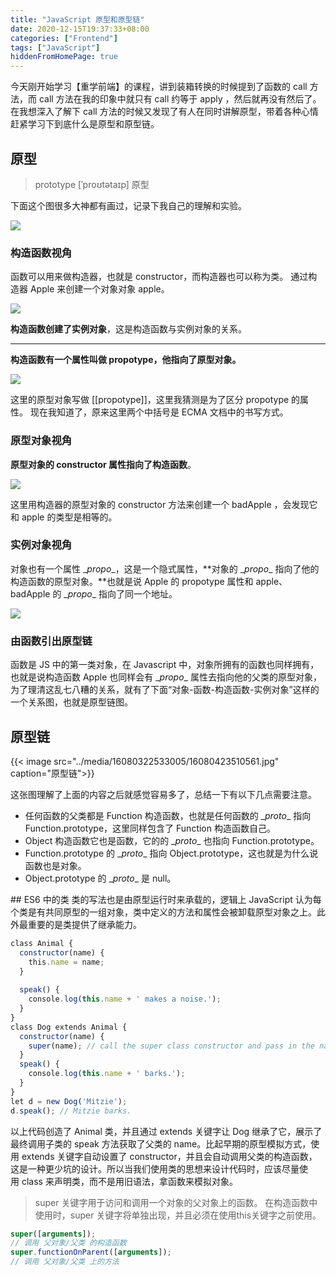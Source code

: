 ```yaml
---
title: "JavaScript 原型和原型链"
date: 2020-12-15T19:37:33+08:00
categories: ["Frontend"]
tags: ["JavaScript"]
hiddenFromHomePage: true
---
```


今天刚开始学习【重学前端】的课程，讲到装箱转换的时候提到了函数的 call 方法，而 call 方法在我的印象中就只有 call 约等于 apply ，然后就再没有然后了。在我想深入了解下 call 方法的时候又发现了有人在同时讲解原型，带着各种心情赶紧学习下到底什么是原型和原型链。

## 原型
> prototype  [ˈproʊtətaɪp]  原型

下面这个图很多大神都有画过，记录下我自己的理解和实验。  

![](../media/16080322533005/16080400429560.jpg)


### 构造函数视角
函数可以用来做构造器，也就是 constructor，而构造器也可以称为类。
通过构造器 Apple 来创建一个对象对象 apple。

![](../media/16080322533005/16080397593797.jpg)

**构造函数创建了实例对象**，这是构造函数与实例对象的关系。

---
**构造函数有一个属性叫做 propotype，他指向了原型对象。**

![](../media/16080322533005/16080405364424.jpg)

这里的原型对象写做 [[propotype]]，这里我猜测是为了区分 propotype 的属性。
现在我知道了，原来这里两个中括号是 ECMA 文档中的书写方式。

### 原型对象视角
**原型对象的 constructor 属性指向了构造函数**。

![](../media/16080322533005/16080407735350.jpg)

这里用构造器的原型对象的 constructor 方法来创建一个 badApple ，会发现它和 apple 的类型是相等的。
### 实例对象视角
对象也有一个属性 \__propo__，这是一个隐式属性，**对象的 \__propo__ 指向了他的构造函数的原型对象。**也就是说 Apple 的 propotype 属性和 apple、badApple 的 \__propo__ 指向了同一个地址。

![](../media/16080322533005/16080419126552.jpg)

### 由函数引出原型链
函数是 JS 中的第一类对象，在 Javascript 中，对象所拥有的函数也同样拥有，也就是说构造函数 Apple 也同样会有 \__propo__ 属性去指向他的父类的原型对象，为了理清这乱七八糟的关系，就有了下面“对象-函数-构造函数-实例对象”这样的一个关系图，也就是原型链图。

## 原型链
{{< image src="../media/16080322533005/16080423510561.jpg" caption="原型链">}}

这张图理解了上面的内容之后就感觉容易多了，总结一下有以下几点需要注意。
* 任何函数的父类都是 Function 构造函数，也就是任何函数的 \__proto__ 指向 Function.prototype，这里同样包含了 Function 构造函数自己。
* Object 构造函数它也是函数，它的的 \__proto__ 也指向 Function.prototype。
* Function.prototype 的 \__proto__ 指向 Object.prototype，这也就是为什么说函数也是对象。
* Object.prototype 的 \__proto__ 是 null。

## ES6 中的类
类的写法也是由原型运行时来承载的，逻辑上 JavaScript 认为每个类是有共同原型的一组对象，类中定义的方法和属性会被卸载原型对象之上。此外最重要的是类提供了继承能力。
```javascript
class Animal { 
  constructor(name) {
    this.name = name;
  }
  
  speak() {
    console.log(this.name + ' makes a noise.');
  }
}
class Dog extends Animal {
  constructor(name) {
    super(name); // call the super class constructor and pass in the name parameter
  }
  speak() {
    console.log(this.name + ' barks.');
  }
}
let d = new Dog('Mitzie');
d.speak(); // Mitzie barks.
```
以上代码创造了 Animal 类，并且通过 extends 关键字让 Dog 继承了它，展示了最终调用子类的 speak 方法获取了父类的 name。比起早期的原型模拟方式，使用 extends 关键字自动设置了 constructor，并且会自动调用父类的构造函数，这是一种更少坑的设计。所以当我们使用类的思想来设计代码时，应该尽量使用 class 来声明类，而不是用旧语法，拿函数来模拟对象。
> super 关键字用于访问和调用一个对象的父对象上的函数。
在构造函数中使用时，super 关键字将单独出现，并且必须在使用this关键字之前使用。

```javascript
super([arguments]);
// 调用 父对象/父类 的构造函数
super.functionOnParent([arguments]);
// 调用 父对象/父类 上的方法
```
